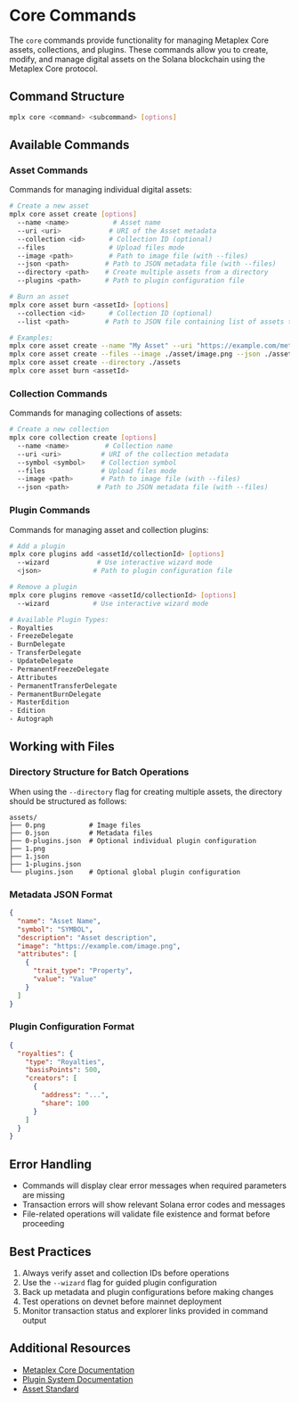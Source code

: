 # Core Commands

The `core` commands provide functionality for managing Metaplex Core assets, collections, and plugins. These commands allow you to create, modify, and manage digital assets on the Solana blockchain using the Metaplex Core protocol.

## Command Structure

```bash
mplx core <command> <subcommand> [options]
```

## Available Commands

### Asset Commands

Commands for managing individual digital assets:

```bash
# Create a new asset
mplx core asset create [options]
  --name <name>           # Asset name
  --uri <uri>            # URI of the Asset metadata
  --collection <id>      # Collection ID (optional)
  --files                # Upload files mode
  --image <path>         # Path to image file (with --files)
  --json <path>         # Path to JSON metadata file (with --files)
  --directory <path>    # Create multiple assets from a directory
  --plugins <path>      # Path to plugin configuration file

# Burn an asset
mplx core asset burn <assetId> [options]
  --collection <id>      # Collection ID (optional)
  --list <path>         # Path to JSON file containing list of assets to burn

# Examples:
mplx core asset create --name "My Asset" --uri "https://example.com/metadata.json"
mplx core asset create --files --image ./asset/image.png --json ./asset/metadata.json
mplx core asset create --directory ./assets
mplx core asset burn <assetId>
```

### Collection Commands

Commands for managing collections of assets:

```bash
# Create a new collection
mplx core collection create [options]
  --name <name>         # Collection name
  --uri <uri>          # URI of the collection metadata
  --symbol <symbol>    # Collection symbol
  --files              # Upload files mode
  --image <path>       # Path to image file (with --files)
  --json <path>       # Path to JSON metadata file (with --files)
```

### Plugin Commands

Commands for managing asset and collection plugins:

```bash
# Add a plugin
mplx core plugins add <assetId/collectionId> [options]
  --wizard            # Use interactive wizard mode
  <json>             # Path to plugin configuration file

# Remove a plugin
mplx core plugins remove <assetId/collectionId> [options]
  --wizard           # Use interactive wizard mode

# Available Plugin Types:
- Royalties
- FreezeDelegate
- BurnDelegate
- TransferDelegate
- UpdateDelegate
- PermanentFreezeDelegate
- Attributes
- PermanentTransferDelegate
- PermanentBurnDelegate
- MasterEdition
- Edition
- Autograph
```

## Working with Files

### Directory Structure for Batch Operations

When using the `--directory` flag for creating multiple assets, the directory should be structured as follows:

```
assets/
├── 0.png           # Image files
├── 0.json          # Metadata files
├── 0-plugins.json  # Optional individual plugin configuration
├── 1.png
├── 1.json
├── 1-plugins.json
└── plugins.json    # Optional global plugin configuration
```

### Metadata JSON Format

```json
{
  "name": "Asset Name",
  "symbol": "SYMBOL",
  "description": "Asset description",
  "image": "https://example.com/image.png",
  "attributes": [
    {
      "trait_type": "Property",
      "value": "Value"
    }
  ]
}
```

### Plugin Configuration Format

```json
{
  "royalties": {
    "type": "Royalties",
    "basisPoints": 500,
    "creators": [
      {
        "address": "...",
        "share": 100
      }
    ]
  }
}
```

## Error Handling

- Commands will display clear error messages when required parameters are missing
- Transaction errors will show relevant Solana error codes and messages
- File-related operations will validate file existence and format before proceeding

## Best Practices

1. Always verify asset and collection IDs before operations
2. Use the `--wizard` flag for guided plugin configuration
3. Back up metadata and plugin configurations before making changes
4. Test operations on devnet before mainnet deployment
5. Monitor transaction status and explorer links provided in command output

## Additional Resources

- [Metaplex Core Documentation](https://docs.metaplex.com)
- [Plugin System Documentation](https://docs.metaplex.com/programs/core/plugins)
- [Asset Standard](https://docs.metaplex.com/programs/core/asset)
